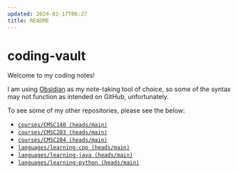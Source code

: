 ```yaml
---
updated: 2024-02-17T06:27
title: README
---
```

# coding-vault
Welcome to my coding notes!

I am using [Obsidian](https://obsidian.md/) as my note-taking tool of choice, so some of the syntax may not function as intended on GitHub, unfortunately.



To see some of my other repositories, please see the below:
- [`courses/CMSC140 (heads/main)`](https://github.com/nick-nugat/CMSC140)
- [`courses/CMSC203 (heads/main)`](https://github.com/nick-nugat/CMSC203)
- [`courses/CMSC204 (heads/main)`](https://github.com/nick-nugat/CMSC204)
- [`languages/learning-cpp (heads/main)`](https://github.com/nick-nugat/learning-cpp)
- [`languages/learning-java (heads/main)`](https://github.com/nick-nugat/learning-java)
- [`languages/learning-python (heads/main)`](https://github.com/nick-nugat/learning-python)
